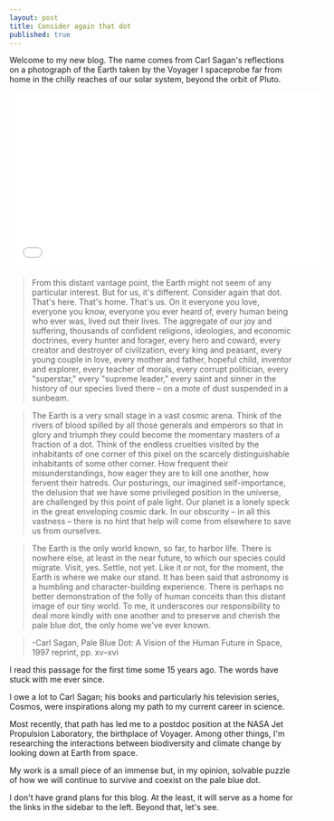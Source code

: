 ```yaml
---
layout: post
title: Consider again that dot
published: true
---
```


Welcome to my new blog. The name comes from Carl Sagan's reflections on a photograph of the Earth taken by the Voyager I spaceprobe far from home in the chilly reaches of our solar system, beyond the orbit of Pluto.

<iframe width="560" height="315" src="//www.youtube.com/embed/kjtuVvfRhHs?wmode=opaque" frameborder="0" allowfullscreen="allowfullscreen">.</iframe>

>From this distant vantage point, the Earth might not seem of any particular interest. But for us, it's different. Consider again that dot. That's here. That's home. That's us. On it everyone you love, everyone you know, everyone you ever heard of, every human being who ever was, lived out their lives. The aggregate of our joy and suffering, thousands of confident religions, ideologies, and economic doctrines, every hunter and forager, every hero and coward, every creator and destroyer of civilization, every king and peasant, every young couple in love, every mother and father, hopeful child, inventor and explorer, every teacher of morals, every corrupt politician, every "superstar," every "supreme leader," every saint and sinner in the history of our species lived there – on a mote of dust suspended in a sunbeam.

>The Earth is a very small stage in a vast cosmic arena. Think of the rivers of blood spilled by all those generals and emperors so that in glory and triumph they could become the momentary masters of a fraction of a dot. Think of the endless cruelties visited by the inhabitants of one corner of this pixel on the scarcely distinguishable inhabitants of some other corner. How frequent their misunderstandings, how eager they are to kill one another, how fervent their hatreds. Our posturings, our imagined self-importance, the delusion that we have some privileged position in the universe, are challenged by this point of pale light. Our planet is a lonely speck in the great enveloping cosmic dark. In our obscurity – in all this vastness – there is no hint that help will come from elsewhere to save us from ourselves.

>The Earth is the only world known, so far, to harbor life. There is nowhere else, at least in the near future, to which our species could migrate. Visit, yes. Settle, not yet. Like it or not, for the moment, the Earth is where we make our stand. It has been said that astronomy is a humbling and character-building experience. There is perhaps no better demonstration of the folly of human conceits than this distant image of our tiny world. To me, it underscores our responsibility to deal more kindly with one another and to preserve and cherish the pale blue dot, the only home we've ever known.

>-Carl Sagan, Pale Blue Dot: A Vision of the Human Future in Space, 1997 reprint, pp. xv–xvi

I read this passage for the first time some 15 years ago. The words have stuck with me ever since. 

I owe a lot to Carl Sagan; his books and particularly his television series, Cosmos, were inspirations along my path to my current career in science.

Most recently, that path has led me to a postdoc position at the NASA Jet Propulsion Laboratory, the birthplace of Voyager.  Among other things, I'm researching the interactions between biodiversity and climate change by looking down at Earth from space. 

My work is a small piece of an immense but, in my opinion, solvable puzzle of how we will continue to survive and coexist on the pale blue dot. 

I don't have grand plans for this blog. At the least, it will serve as a home for the links in the sidebar to the left. Beyond that, let's see.

